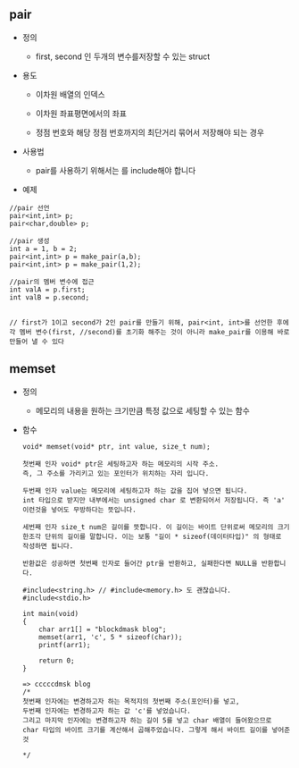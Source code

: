 ## pair

- 정의

  - first, second 인 두개의 변수를저장할 수 있는 struct

    

- 용도

  - 이차원 배열의 인덱스

  - 이차원 좌표평면에서의 좌표

  - 정점 번호와 해당 정점 번호까지의 최단거리 묶어서 저장해야 되는 경우

    

- 사용법

  - pair를 사용하기 위해서는 <utility>를 include해야 합니다

    

- 예제

~~~
//pair 선언
pair<int,int> p;
pair<char,double> p;
 
//pair 생성
int a = 1, b = 2;
pair<int,int> p = make_pair(a,b);
pair<int,int> p = make_pair(1,2);
 
//pair의 멤버 변수에 접근
int valA = p.first;
int valB = p.second;


// first가 1이고 second가 2인 pair를 만들기 위해, pair<int, int>를 선언한 후에 각 멤버 변수(first, //second)를 초기화 해주는 것이 아니라 make_pair를 이용해 바로 만들어 낼 수 있다
~~~



## memset

- 정의

  - 메모리의 내용을 원하는 크기만큼 특정 값으로 세팅할 수 있는 함수

    

- 함수

  ~~~
  void* memset(void* ptr, int value, size_t num);
  
  첫번째 인자 void* ptr은 세팅하고자 하는 메모리의 시작 주소.
  즉, 그 주소를 가리키고 있는 포인터가 위치하는 자리 입니다.
  
  두번째 인자 value는 메모리에 세팅하고자 하는 값을 집어 넣으면 됩니다.
  int 타입으로 받지만 내부에서는 unsigned char 로 변환되어서 저장됩니다. 즉 'a' 이런것을 넣어도 무방하다는 뜻입니다.
  
  세번째 인자 size_t num은 길이를 뜻합니다. 이 길이는 바이트 단위로써 메모리의 크기 한조각 단위의 길이를 말합니다. 이는 보통 "길이 * sizeof(데이터타입)" 의 형태로 작성하면 됩니다.
  
  반환값은 성공하면 첫번째 인자로 들어간 ptr을 반환하고, 실패한다면 NULL을 반환합니다.
  
  #include<string.h> // #include<memory.h> 도 괜찮습니다.
  #include<stdio.h>
   
  int main(void)
  {
      char arr1[] = "blockdmask blog";
      memset(arr1, 'c', 5 * sizeof(char));
      printf(arr1);
   
      return 0;
  }
   
  => cccccdmsk blog
  /*
  첫번째 인자에는 변경하고자 하는 목적지의 첫번째 주소(포인터)를 넣고,
  두번째 인자에는 변경하고자 하는 값 'c'를 넣었습니다.
  그리고 마지막 인자에는 변경하고자 하는 길이 5를 넣고 char 배열이 들어왔으므로 char 타입의 바이트 크기를 계산해서 곱해주었습니다. 그렇게 해서 바이트 길이를 넣어준 것
  
  */
  ~~~

  
